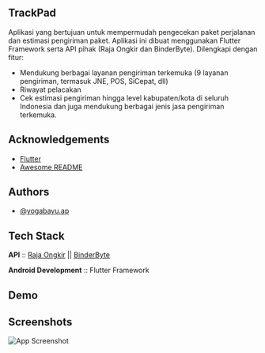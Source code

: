 
## TrackPad

Aplikasi yang bertujuan untuk mempermudah pengecekan paket perjalanan dan estimasi
pengiriman paket. Aplikasi ini dibuat menggunakan Flutter Framework serta 
API pihak (Raja Ongkir dan BinderByte). Dilengkapi dengan fitur:
- Mendukung berbagai layanan pengiriman terkemuka (9 layanan pengiriman, termasuk JNE, POS, SiCepat, dll)
- Riwayat pelacakan
- Cek estimasi pengiriman hingga level kabupaten/kota di seluruh Indonesia dan juga mendukung berbagai jenis jasa pengiriman terkemuka.
## Acknowledgements

 - [Flutter](https://flutter.dev/)
 - [Awesome README](https://github.com/matiassingers/awesome-readme)
## Authors

- [@yogabayu.ap](https://www.instagram.com/yogabayu.ap)


## Tech Stack

**API** :: [Raja Ongkir](https://rajaongkir.com/) || [BinderByte](https://binderbyte.com/)

**Android Development** :: Flutter Framework


## Demo




## Screenshots

![App Screenshot](https://via.placeholder.com/468x300?text=App+Screenshot+Here)


